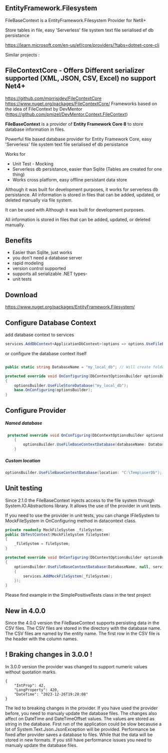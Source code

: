 ## EntityFramework.Filesystem 

FileBaseContext is a EntityFramework.Filesystem Provider for Net8+

Store tables in file, easy 'Serverless' file system text file serialised ef db persistance

https://learn.microsoft.com/en-us/ef/core/providers/?tabs=dotnet-core-cli

Similar projects : 

## FileContextCore - Offers Different serializer supported (XML, JSON, CSV, Excel) no support Net4+
https://github.com/morrisjdev/FileContextCore
https://www.nuget.org/packages/FileContextCore/
Frameworks based on the idea of FileContext by DevMentor (https://github.com/pmizel/DevMentor.Context.FileContext)


**FileBaseContext** is a provider of **Entity Framework Core 8** to store database information in files. 

Powerful file based database provider for Entity Framework Core, easy 'Serverless' file system text file serialised ef db persistance

Works for
- Unit Test - Mocking
- Serverless db persistance, easier than Sqlite (Tables are created for one thing)
- Works cross platform, easy offline persistant data store
      
Although it was built for development purposes, it works for serverless db persistance. All information is stored in files that can be added, updated, or deleted manually via file system.

It can be used with Although it was built for development purposes. 

All information is stored in files that can be added, updated, or deleted manually.

## Benefits
- Easier than Sqlite, just works 
- you don't need a database server
- rapid modeling
- version control supported
- supports all serializable .NET types-
- unit tests

## Download



https://www.nuget.org/packages/EntityFramework.Filesystem/

## Configure Database Context

add database context to services

```cs
services.AddDbContext<ApplicationDbContext>(options => options.UseFileBaseContextDatabase("dbUser"));
```

or configure the database context itself

```cs

public static string DatabaseName = "my_local_db"; // Will create folder  \bin\my_local_db and tables.json files

protected override void OnConfiguring(DbContextOptionsBuilder optionsBuilder)
{
	optionsBuilder.UseFileStoreDatabase("my_local_db");
	base.OnConfiguring(optionsBuilder);
}
```

## Configure Provider

##### Named database 
```cs
 protected override void OnConfiguring(DbContextOptionsBuilder optionsBuilder)
    {
        optionsBuilder.UseFileBaseContextDatabase(databaseName: DatabaseName); 
    }
```

##### Custom location
```cs
optionsBuilder.UseFileBaseContextDatabase(location: "C:\Temp\userDb");
```

## Unit testing

Since 2.1.0 the FileBaseContext injects access to the file system through System.IO.Abstractions library. It allows the use of the provider in unit tests.

If you need to use the provider in unit tests, you can change IFileSystem to MockFileSystem in OnConfiguring method in datacontext class.

```cs
private readonly MockFileSystem _fileSystem;
public DbTestContext(MockFileSystem fileSystem)
{
    _fileSystem = fileSystem;
}

protected override void OnConfiguring(DbContextOptionsBuilder optionsBuilder)
{
    optionsBuilder.UseFileBaseContextDatabase(DatabaseName, null, services =>
    {
        services.AddMockFileSystem(_fileSystem);
    });
}
```
Please find example in the SimplePositiveTests class in the test project

## New in 4.0.0

Since the 4.0.0 version the FileBaseContext supports persisting data in the CSV files.
The CSV files are stored in the directory with the database name. 
The CSV files are named by the entity name. 
The first row in the CSV file is the header with the column names.

## ! Braking changes in 3.0.0 !

In 3.0.0 version the provider was changed to support numeric values without quotation marks.

```
{
    "IntProp": 42,
    "LongProperty": 420,
    "DateTime": "2023-12-26T19:28:08"
}
```

The led to breaking changes in the provider. If you have used the provider before, you need to manualy update the database files. 
The changes also affect on DateTime and DateTimeOffset values. The values are stored as string in the database.
First run of the application could be slow becasuse a lot of System.Text.Json.JsonException will be provided.
Performance be fixed after provider saves a database to files. While that the data will be stored in new formats.
If you still have performance issues you need to manualy update the database files.
